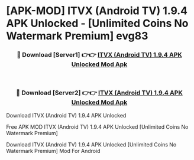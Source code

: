 # [APK-MOD] ITVX (Android TV) 1.9.4 APK Unlocked - [Unlimited Coins No Watermark Premium] evg83



<div align="center">
<h3>🔴 Download [Server1] 👉👉 <a href="https://momento.my/?title=ITVX_(Android_TV)_1.9.4_APK_Unlocked">ITVX (Android TV) 1.9.4 APK Unlocked Mod Apk</a></h3><br>

<h3>🔴 Download [Server2] 👉👉 <a href="https://momento.my/?title=ITVX_(Android_TV)_1.9.4_APK_Unlocked">ITVX (Android TV) 1.9.4 APK Unlocked Mod Apk</a></h3>
</div>



Download ITVX (Android TV) 1.9.4 APK Unlocked 

Free APK MOD ITVX (Android TV) 1.9.4 APK Unlocked [Unlimited Coins No Watermark Premium]

Download ITVX (Android TV) 1.9.4 APK Unlocked [Unlimited Coins No Watermark Premium] Mod For Android
